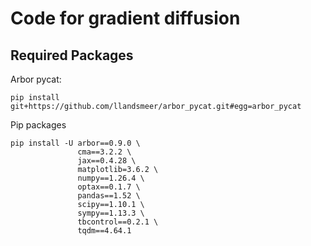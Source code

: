 # Code for gradient diffusion

## Required Packages

Arbor pycat:

```
pip install git+https://github.com/llandsmeer/arbor_pycat.git#egg=arbor_pycat
```

Pip packages

```
pip install -U arbor==0.9.0 \
               cma==3.2.2 \
               jax==0.4.28 \
               matplotlib=3.6.2 \
               numpy==1.26.4 \
               optax==0.1.7 \
               pandas==1.52 \
               scipy==1.10.1 \
               sympy==1.13.3 \
               tbcontrol==0.2.1 \
               tqdm==4.64.1
```

